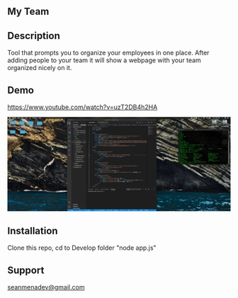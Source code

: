 ## My Team

## Description

Tool that prompts you to organize your employees in one place. After adding people to your team it will show a webpage with your team organized nicely on it.

## Demo
https://www.youtube.com/watch?v=uzT2DB4h2HA

![picture of repo](https://github.com/seanmena/employee-10/blob/master/Develop/readme/Screen%20Shot%202021-01-21%20at%207.05.42%20PM.png)

## Installation

Clone this repo, cd to Develop folder "node app.js"

## Support

seanmenadev@gmail.com

